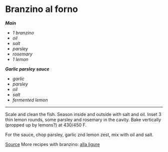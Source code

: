 # Branzino al forno



**_Main_**

* *1 branzino*
* *oil*
* *salt*
* *parsley*
* *rosemary*
* *1 lemon*

**_Garlic parsley sauce_**

* *garlic*
* *parsley*
* *oil*
* *salt*
* *fermented lemon*

----

Scale and clean the fish. Season inside and outside with salt and oil.
Inset 3 thin lemon rounds, some parsley and rosemary in the cavity.
Bake vertically (propped up by lemons?) at 430/450 F.

For the sauce, chop parsley, garlic znd lemon zest, mix with oil and salt.

[Source](https://www.marthastewart.com/1536623/roasted-branzino-lemon-and-thyme)
More recipes with branzino: [alla ligure](https://ricette.giallozafferano.it/Branzino-alla-ligure.html)